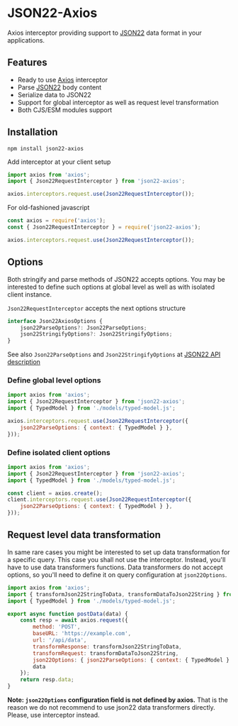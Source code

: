 # JSON22-Axios
Axios interceptor providing support to [JSON22](https://github.com/dancecoder/json22#readme) data format in your applications.

## Features
* Ready to use [Axios](https://axios-http.com/) interceptor
* Parse [JSON22](https://github.com/dancecoder/json22#readme) body content
* Serialize data to JSON22
* Support for global interceptor as well as request level transformation
* Both CJS/ESM modules support

## Installation
```shell
npm install json22-axios
```

Add interceptor at your client setup
```javascript
import axios from 'axios';
import { Json22RequestInterceptor } from 'json22-axios';

axios.interceptors.request.use(Json22RequestInterceptor());
```

For old-fashioned javascript

```javascript
const axios = require('axios');
const { Json22RequestInterceptor } = require('json22-axios');

axios.interceptors.request.use(Json22RequestInterceptor());
```

## Options

Both stringify and parse methods of JSON22 accepts options. You may be interested to define such options at global level as well as with isolated client instance.

`Json22RequestInterceptor` accepts the next options structure

```typescript
interface Json22AxiosOptions {
    json22ParseOptions?: Json22ParseOptions;
    json22StringifyOptions?: Json22StringifyOptions;
}
```
See also `Json22ParseOptions` and `Json22StringifyOptions` at [JSON22 API description](https://github.com/dancecoder/json22#api)

### Define global level options
```javascript
import axios from 'axios';
import { Json22RequestInterceptor } from 'json22-axios';
import { TypedModel } from './models/typed-model.js';

axios.interceptors.request.use(Json22RequestInterceptor({
    json22ParseOptions: { context: { TypedModel } },
}));
```

### Define isolated client options
```javascript
import axios from 'axios';
import { Json22RequestInterceptor } from 'json22-axios';
import { TypedModel } from './models/typed-model.js';

const client = axios.create();
client.interceptors.request.use(Json22RequestInterceptor({
    json22ParseOptions: { context: { TypedModel } },
}));
```

## Request level data transformation
In same rare cases you might be interested to set up data transformation for a specific query.
This case you shall not use the interceptor. Instead, you'll have to use data transformers functions. 
Data transformers do not accept options, so you'll need to define it on query configuration at `json22Options`.
```javascript
import axios from 'axios';
import { transformJson22StringToData, transformDataToJson22String } from 'json22-axios';
import { TypedModel } from './models/typed-model.js';

export async function postData(data) {
    const resp = await axios.request({
        method: 'POST',
        baseURL: 'https://example.com',
        url: '/api/data',
        transformResponse: transformJson22StringToData,
        transformRequest: transformDataToJson22String,
        json22Options: { json22ParseOptions: { context: { TypedModel } } },
        data
    });
    return resp.data;
}   
```
__Note: `json22Options` configuration field is not defined by axios.__ 
That is the reason we do not recommend to use json22 data transformers directly.
Please, use interceptor instead. 
